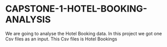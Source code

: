 # CAPSTONE-1-HOTEL-BOOKING-ANALYSIS
We are going to analyse the Hotel Booking data. In this project we got one Csv files as an input. This Csv files is Hotel Bookings
